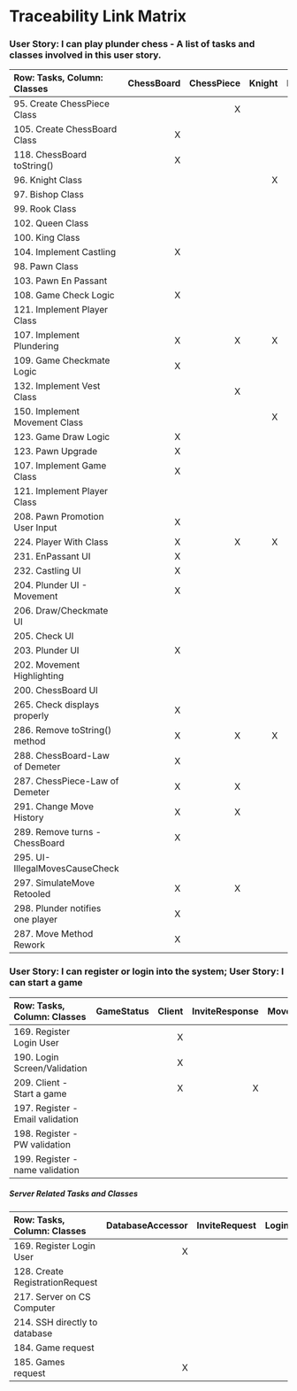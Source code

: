 # Traceability Link Matrix

### User Story: I can play plunder chess - A list of tasks and classes involved in this user story.

| **Row: Tasks, Column: Classes** | ChessBoard | ChessPiece | Knight | Bishop | Rook | Queen | King | Pawn | Game | Player | Vest | Move | Piece Movement | Move History | GameUI |
| :------------------------------ | ---------: | ---------: | -----: | -----: | ---: | ----: | ---: | ---: | ---: | -----: | ---: | ---: | -------------: | -----------: | -----: |
| 95. Create ChessPiece Class     |            |          X |        |        |      |       |      |      |      |        |      |      |                |              |        |
| 105. Create ChessBoard Class    |         X  |            |        |        |      |       |      |      |      |        |      |      |                |              |        |   
| 118. ChessBoard toString()      |         X  |            |        |        |      |       |      |      |      |        |      |      |                |              |        |
| 96. Knight Class                |            |            |     X  |        |      |       |      |      |      |        |      |      |              X |              |        |
| 97. Bishop Class                |            |            |        |      X |      |       |      |      |      |        |      |      |              X |              |        |
| 99. Rook Class                  |            |            |        |        |    X |       |      |      |      |        |      |      |              X |              |        |
| 102. Queen Class                |            |            |        |        |      |     X |      |      |      |        |      |      |              X |              |        | 
| 100. King Class                 |            |            |        |        |      |       |    X |      |      |        |      |      |              X |              |        |
| 104. Implement Castling         |          X |            |        |        |      |       |    X |      |      |        |      |      |              X |            X |        |
| 98. Pawn Class                  |            |            |        |        |      |       |      |    X |      |        |      |      |              X |              |        |
| 103. Pawn En Passant            |            |            |        |        |      |       |      |    X |      |        |      |      |              X |            X |        |
| 108. Game Check Logic           |          X |            |        |        |      |       |    X |      |      |      X |      |      |                |            X |        |
| 121. Implement Player Class     |            |            |        |        |      |       |      |      |      |      X |      |      |                |              |        |
| 107. Implement Plundering       |          X |          X |      X |      X |    X |     X |    X |    X |      |        |    X |    X |                |              |        |
| 109. Game Checkmate Logic       |          X |            |        |        |      |       |      |      |    X |      X |      |      |                |            X |        |
| 132. Implement Vest Class       |            |          X |        |        |      |       |      |      |      |        |    X |      |                |              |        |
| 150. Implement Movement Class   |            |            |      X |      X |    X |     X |    X |    X |      |        |      |    X |              X |              |        |
| 123. Game Draw Logic            |          X |            |        |        |      |       |      |      |      |        |      |      |                |            X |        |
| 123. Pawn Upgrade               |          X |            |        |        |      |       |      |    X |      |        |      |      |                |              |        |
| 107. Implement Game Class       |          X |            |        |        |      |       |      |      |    X |        |      |      |                |              |        |
| 121. Implement Player Class     |            |            |        |        |      |       |      |      |    X |      X |      |      |                |              |        |
| 208. Pawn Promotion User Input  |          X |            |        |        |      |       |      |      |      |        |      |      |                |              |        |
| 224. Player With Class          |          X |          X |      X |      X |    X |     X |    X |    X |    X |      X |      |      |              X |            X |      X |
| 231. EnPassant UI               |          X |            |        |        |      |       |      |    X |    X |        |      |      |              X |              |      X |
| 232. Castling UI                |          X |            |        |        |      |       |    X |      |    X |        |      |      |                |              |      X |
| 204. Plunder UI - Movement      |          X |            |        |        |      |       |      |      |      |        |      |      |                |              |      X |
| 206. Draw/Checkmate UI          |            |            |        |        |      |       |      |      |    X |        |      |      |                |              |      X |
| 205. Check UI                   |            |            |        |        |      |       |      |      |      |        |      |      |                |              |      X |
| 203. Plunder UI                 |          X |            |        |        |      |       |      |      |    X |        |      |      |                |              |      X |
| 202. Movement Highlighting      |            |            |        |        |      |       |      |      |      |        |      |      |                |              |      X |
| 200. ChessBoard UI              |            |            |        |        |      |       |      |      |      |        |      |      |                |              |      X |
| 265. Check displays properly    |          X |            |        |        |      |       |      |      |    X |        |      |      |                |              |      X |
| 286. Remove toString() method   |          X |          X |      X |      X |    X |     X |    X |    X |      |        |      |      |                |              |        |
| 288. ChessBoard-Law of Demeter  |          X |            |        |        |      |       |      |      |      |        |      |      |              X |            X |        |
| 287. ChessPiece-Law of Demeter  |          X |          X |        |        |      |       |      |      |      |        |    X |      |                |              |        |
| 291. Change Move History        |          X |          X |        |        |      |       |      |      |      |        |      |      |                |            X |        |
| 289. Remove turns - ChessBoard  |          X |            |        |        |      |       |      |      |      |        |      |      |                |              |        |
| 295. UI-IllegalMovesCauseCheck  |            |            |        |        |      |       |      |      |      |        |      |      |                |              |      X |
| 297. SimulateMove Retooled      |          X |          X |        |        |      |       |      |      |      |        |      |      |                |              |        |
| 298. Plunder notifies one player|          X |            |        |        |      |       |      |      |      |        |      |      |                |              |      X |
| 287. Move Method Rework         |          X |            |        |        |      |       |      |      |    X |        |      |      |                |              |      X |

  
 ### User Story: I can register or login into the system; User Story: I can start a game
 
| **Row: Tasks, Column: Classes** | GameStatus | Client | InviteResponse | MoveResponse | RegistrationResponse | MatchHistory | Game | Player | User | LoginUI | LoginResponse | StartUI | GameUI | GameResponse | GamesResponse | RegisterUI |
| :------------------------------ | ---------: | -----: | -------------: | -----------: | -------------------: | -----------: | ---: | -----: | ---: | -------:| ------------: | -------:| -----: | ------------:| ------------: | ---------: |
| 169. Register Login User        |            |      X |                |              |                      |              |      |        |    X |         |             X |         |        |              |               |            |
| 190. Login Screen/Validation    |            |      X |                |              |                      |              |      |        |      |       X |             X |         |        |              |               |            |
| 209. Client - Start a game      |            |      X |              X |              |                      |              |    X |      X |    X |       X |             X |       X |      X |            X |               |            |
| 197. Register - Email validation|            |        |                |              |                    X |              |      |        |      |         |               |         |        |              |               |          X |
| 198. Register - PW validation   |            |        |                |              |                    X |              |      |        |      |         |               |         |        |              |               |          X |
| 199. Register - name validation |            |        |                |              |                    X |              |      |        |      |         |               |         |        |              |               |          X |

##### Server Related Tasks and Classes
 
 | **Row: Tasks, Column: Classes** | DatabaseAccessor | InviteRequest | LoginRequest | MoveRequest | RegistrationRequest | Server | ServerWorker | RemoteSSHConnector | GameRequest | GamesRequest |
 | :------------------------------ | ---------------: | ------------: | -----------: | ----------: | ------------------: | -----: | -----------: | -----------------: | ----------: | -----------: |
 | 169. Register Login User        |                X |               |            X |             |                   X |        |            X |                  X |             |              |
 | 128. Create RegistrationRequest |                  |               |              |             |                   X |        |              |                    |             |              |
 | 217. Server on CS Computer      |                  |               |              |             |                     |        |              |                  X |             |              |
 | 214. SSH directly to database   |                  |               |              |             |                     |        |              |                  X |             |              |
 | 184. Game request               |                  |               |              |             |                     |        |            X |                    |           X |              |
 | 185. Games request              |                X |               |              |             |                     |      X |            X |                  X |             |            X |
